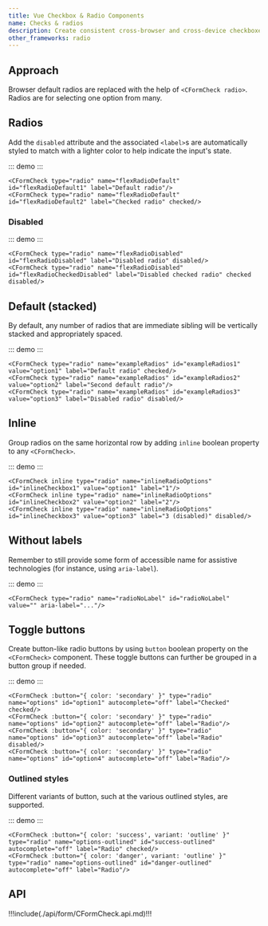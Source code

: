 ```yaml
---
title: Vue Checkbox & Radio Components
name: Checks & radios
description: Create consistent cross-browser and cross-device checkboxes and radios with our Vue checkbox, radio, and switch components.
other_frameworks: radio
---
```


## Approach

Browser default radios are replaced with the help of `<CFormCheck radio>`. Radios are for selecting one option from many.

## Radios

Add the `disabled` attribute and the associated `<label>`s are automatically styled to match with a lighter color to help indicate the input's state.

::: demo
<CFormCheck type="radio" name="flexRadioDefault" id="flexRadioDefault1" label="Default radio"/>
<CFormCheck type="radio" name="flexRadioDefault" id="flexRadioDefault2" label="Checked radio" checked/>
:::
```vue
<CFormCheck type="radio" name="flexRadioDefault" id="flexRadioDefault1" label="Default radio"/>
<CFormCheck type="radio" name="flexRadioDefault" id="flexRadioDefault2" label="Checked radio" checked/>
```

### Disabled

::: demo
<CFormCheck type="radio" name="flexRadioDisabled" id="flexRadioDisabled" label="Disabled radio" disabled/>
<CFormCheck type="radio" name="flexRadioDisabled" id="flexRadioCheckedDisabled" label="Disabled checked radio" checked disabled/>
:::
```vue
<CFormCheck type="radio" name="flexRadioDisabled" id="flexRadioDisabled" label="Disabled radio" disabled/>
<CFormCheck type="radio" name="flexRadioDisabled" id="flexRadioCheckedDisabled" label="Disabled checked radio" checked disabled/>
```

## Default (stacked)

By default, any number of radios that are immediate sibling will be vertically stacked and appropriately spaced.

::: demo
<CFormCheck type="radio" name="exampleRadios" id="exampleRadios1" value="option1" label="Default radio" checked/>
<CFormCheck type="radio" name="exampleRadios" id="exampleRadios2" value="option2" label="Second default radio"/>
<CFormCheck type="radio" name="exampleRadios" id="exampleRadios3" value="option3" label="Disabled radio" disabled/>
:::
```vue
<CFormCheck type="radio" name="exampleRadios" id="exampleRadios1" value="option1" label="Default radio" checked/>
<CFormCheck type="radio" name="exampleRadios" id="exampleRadios2" value="option2" label="Second default radio"/>
<CFormCheck type="radio" name="exampleRadios" id="exampleRadios3" value="option3" label="Disabled radio" disabled/>
```

## Inline

Group radios on the same horizontal row by adding `inline` boolean property to any `<CFormCheck>`.

::: demo
<CFormCheck inline type="radio" name="inlineRadioOptions" id="inlineCheckbox1" value="option1" label="1"/>
<CFormCheck inline type="radio" name="inlineRadioOptions" id="inlineCheckbox2" value="option2" label="2"/>
<CFormCheck inline type="radio" name="inlineRadioOptions" id="inlineCheckbox3" value="option3" label="3 (disabled)" disabled/>
:::
```vue
<CFormCheck inline type="radio" name="inlineRadioOptions" id="inlineCheckbox1" value="option1" label="1"/>
<CFormCheck inline type="radio" name="inlineRadioOptions" id="inlineCheckbox2" value="option2" label="2"/>
<CFormCheck inline type="radio" name="inlineRadioOptions" id="inlineCheckbox3" value="option3" label="3 (disabled)" disabled/>
```

## Without labels

Remember to still provide some form of accessible name for assistive technologies (for instance, using `aria-label`).

::: demo
<CFormCheck type="radio" name="radioNoLabel" id="radioNoLabel" value="" aria-label="..."/>
:::
```vue
<CFormCheck type="radio" name="radioNoLabel" id="radioNoLabel" value="" aria-label="..."/>
```

## Toggle buttons

Create button-like radio buttons by using `button` boolean property on the `<CFormCheck>` component. These toggle buttons can further be grouped in a button group if needed.

::: demo
<CFormCheck :button="{ color: 'secondary' }" type="radio" name="options" id="option1" autocomplete="off" label="Checked" checked/>
<CFormCheck :button="{ color: 'secondary' }" type="radio" name="options" id="option2" autocomplete="off" label="Radio"/>
<CFormCheck :button="{ color: 'secondary' }" type="radio" name="options" id="option3" autocomplete="off" label="Radio" disabled/>
<CFormCheck :button="{ color: 'secondary' }" type="radio" name="options" id="option4" autocomplete="off" label="Radio"/>
:::
```vue
<CFormCheck :button="{ color: 'secondary' }" type="radio" name="options" id="option1" autocomplete="off" label="Checked" checked/>
<CFormCheck :button="{ color: 'secondary' }" type="radio" name="options" id="option2" autocomplete="off" label="Radio"/>
<CFormCheck :button="{ color: 'secondary' }" type="radio" name="options" id="option3" autocomplete="off" label="Radio" disabled/>
<CFormCheck :button="{ color: 'secondary' }" type="radio" name="options" id="option4" autocomplete="off" label="Radio"/>
```

### Outlined styles

Different variants of button, such at the various outlined styles, are supported.

::: demo
<CFormCheck :button="{ color: 'success', variant: 'outline' }" type="radio" name="options-outlined" id="success-outlined" autocomplete="off" label="Radio" checked/>
<CFormCheck :button="{ color: 'danger', variant: 'outline' }" type="radio" name="options-outlined" id="danger-outlined" autocomplete="off" label="Radio"/>
:::
```vue
<CFormCheck :button="{ color: 'success', variant: 'outline' }" type="radio" name="options-outlined" id="success-outlined" autocomplete="off" label="Radio" checked/>
<CFormCheck :button="{ color: 'danger', variant: 'outline' }" type="radio" name="options-outlined" id="danger-outlined" autocomplete="off" label="Radio"/>
```

## API

!!!include(./api/form/CFormCheck.api.md)!!!
